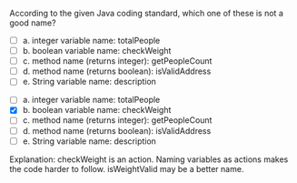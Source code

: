<panel header=":lock::key: According to the given Java coding standard, which one of these is not a good name?">
<question>

According to the given Java coding standard, which one of these is not a good name?

- [ ] a. integer variable name: totalPeople
- [ ] b. boolean variable name: checkWeight
- [ ] c. method name (returns integer): getPeopleCount
- [ ] d. method name (returns boolean): isValidAddress
- [ ] e. String variable name: description

<div slot="answer">

- [ ] a. integer variable name: totalPeople
- [x] b. boolean variable name: checkWeight
- [ ] c. method name (returns integer): getPeopleCount
- [ ] d. method name (returns boolean): isValidAddress
- [ ] e. String variable name: description

Explanation: checkWeight is an action. Naming variables as actions makes the code harder to follow. isWeightValid may be a better name. 

</div>
</question>
</panel>
